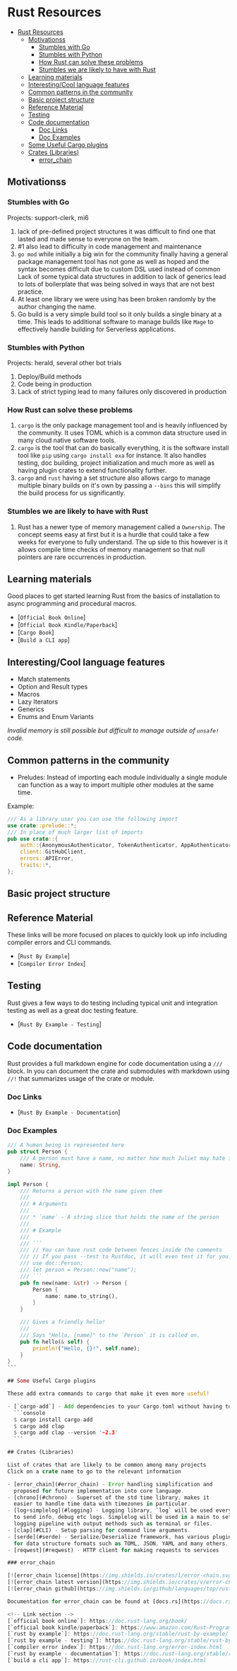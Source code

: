 # Rust Resources

- [Rust Resources](#rust-resources)
  - [Motivationss](#motivationss)
    - [Stumbles with Go](#stumbles-with-go)
    - [Stumbles with Python](#stumbles-with-python)
    - [How Rust can solve these problems](#how-rust-can-solve-these-problems)
    - [Stumbles we are likely to have with Rust](#stumbles-we-are-likely-to-have-with-rust)
  - [Learning materials](#learning-materials)
  - [Interesting/Cool language features](#interestingcool-language-features)
  - [Common patterns in the community](#common-patterns-in-the-community)
  - [Basic project structure](#basic-project-structure)
  - [Reference Material](#reference-material)
  - [Testing](#testing)
  - [Code documentation](#code-documentation)
    - [Doc Links](#doc-links)
    - [Doc Examples](#doc-examples)
  - [Some Useful Cargo plugins](#some-useful-cargo-plugins)
  - [Crates (Libraries)](#crates-libraries)
    - [error_chain](#errorchain)

## Motivationss

### Stumbles with Go

Projects: support-clerk, mi6

1. lack of pre-defined project structures it was difficult to find one that
   lasted and made sense to everyone on the team.
1. \#1 also lead to difficulty in code management and maintenance
1. `go mod` while initially a big win for the community finally having a
   general package management tool has not gone as well as hoped and the
   syntax becomes difficult due to custom DSL used instead of common
   Lack of some typical data structures in addition to lack of generics lead
   to lots of boilerplate that was being solved in ways that are not best practice.
1. At least one library we were using has been broken randomly by
   the author changing the name.
1. Go build is a very simple build tool so it only builds a single binary
   at a time. This leads to additional software to manage builds
   like `Mage` to effectively handle building for Serverless applications.

### Stumbles with Python

Projects: herald, several other bot trials

1. Deploy/Build methods
1. Code being in production
1. Lack of strict typing lead to many failures only discovered in production

### How Rust can solve these problems

1. `cargo` is the only package management tool and is heavily influenced by
   the community. It uses TOML which is a common data structure used in
   many cloud native software tools.
1. `cargo` is the tool that can do basically everything, it is the software
   install tool like `pip` using `cargo install exa` for instance. It also
   handles testing, doc building, project initialization and much more as
   well as having plugin crates to extend functionality further.
1. `cargo` and `rust` having a set structure also allows cargo to manage
   multiple binary builds on it's own by passing a `--bins` this will
   simplify the build process for us significantly.

### Stumbles we are likely to have with Rust

1. Rust has a newer type of memory management called a `Ownership`. The concept
   seems easy at first but it is a hurdle that could take a few weeks for
   everyone to fully understand. The up side to this however is it allows
   compile time checks of memory management so that null pointers are
   rare occurrences in production.

## Learning materials

Good places to get started learning Rust from the basics of
installation to async programming and procedural macros.

- [`Official Book Online`]
- [`Official Book Kindle/Paperback`]
- [`Cargo Book`]
- [`Build a CLI app`]

## Interesting/Cool language features

- Match statements
- Option and Result types
- Macros
- Lazy Iterators
- Generics
- Enums and Enum Variants

_Invalid memory is still possible but difficult to manage outside of `unsafe!` code._

## Common patterns in the community

- Preludes: Instead of importing each module individually a single module
  can function as a way to import multiple other modules at the same time.

Example:

```rust
/// As a library user you can use the following import
use crate::prelude::*;
/// In place of much larger list of imports
pub use crate::{
    auth::{AnonymousAuthenticator, TokenAuthenticator, AppAuthenticator},
    client::GitHubClient,
    errors::APIError,
    traits::*,
};
```

## Basic project structure

## Reference Material

These links will be more focused on places to quickly look up info
including compiler errors and CLI commands.

- [`Rust By Example`]
- [`Compiler Error Index`]

## Testing

Rust gives a few ways to do testing including typical unit and integration
testing as well as a great doc testing feature.

- [`Rust By Example - Testing`]

## Code documentation

Rust provides a full markdown engine for code documentation using a `///` block.
In you can document the crate and submodules with markdown using `//!` that
summarizes usage of the crate or module.

### Doc Links

- [`Rust By Example - Documentation`]

### Doc Examples

````rust
/// A human being is represented here
pub struct Person {
    /// A person must have a name, no matter how much Juliet may hate it
    name: String,
}

impl Person {
    /// Returns a person with the name given them
    ///
    /// # Arguments
    ///
    /// * `name` - A string slice that holds the name of the person
    ///
    /// # Example
    ///
    /// ```
    /// // You can have rust code between fences inside the comments
    /// // If you pass --test to Rustdoc, it will even test it for you!
    /// use doc::Person;
    /// let person = Person::new("name");
    /// ```
    pub fn new(name: &str) -> Person {
        Person {
            name: name.to_string(),
        }
    }

    /// Gives a friendly hello!
    ///
    /// Says "Hello, [name]" to the `Person` it is called on.
    pub fn hello(& self) {
        println!("Hello, {}!", self.name);
    }
}
```

## Some Useful Cargo plugins

These add extra commands to cargo that make it even more useful!

- [`cargo-add`] - Add dependencies to your Cargo.toml without having to manually edit the file.
  ```console
  $ cargo install cargo-add
  $ cargo add clap
  $ cargo add clap --version '~2.3'
  ```

## Crates (Libraries)

List of crates that are likely to be common among many projects
Click on a crate name to go to the relevant information

- [error_chain](#error_chain) - Error handling simplification and
  proposed for future implementation into core language.
- [chrono](#chrono) - Superset of the std time library, makes it
  easier to handle time data with timezones in particular.
- [log+simplelog](#logging) - Logging library, `log` will be used everywhere
  to send info, debug etc logs. Simplelog will be used in a main to setup a
  logging pipeline with output methods such as terminal or files.
- [clap](#CLI) - Setup parsing for command line arguments.
- [serde](#serde) - Serialize/Deserialize framework, has various plugins
  for data structure formats such as TOML, JSON, YAML and many others.
- [reqwest](#reqwest) - HTTP client for making requests to services

### error_chain

[![error_chain license](https://img.shields.io/crates/l/error-chain.svg?style=flat-square)](https://crates.io/crates/error-chain)
[![error_chain latest version](https://img.shields.io/crates/v/error-chain.svg?style=flat-square)](https://crates.io/crates/error-chain)
[![error_chain github](https://img.shields.io/github/languages/top/rust-lang-nursery/error-chain?style=flat-square)](https://github.com/rust-lang-nursery/error-chain)

Documentation for error_chain can be found at [docs.rs](https://docs.rs/error-chain).

<!-- Link section -->
[`official book online`]: https://doc.rust-lang.org/book/
[`official book kindle/paperback`]: https://www.amazon.com/Rust-Programming-Language-Covers-2018-ebook/dp/B07SRQ97RD
[`rust by example`]: https://doc.rust-lang.org/stable/rust-by-example/
[`rust by example - testing`]: https://doc.rust-lang.org/stable/rust-by-example/testing.html
[`compiler error index`]: https://doc.rust-lang.org/error-index.html
[`rust by example - documentation`]: https://doc.rust-lang.org/stable/rust-by-example/testing.html
[`build a cli app`]: https://rust-cli.github.io/book/index.html
